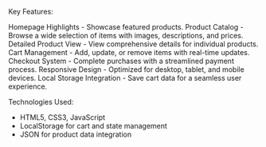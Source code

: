 Key Features:

Homepage Highlights - Showcase featured products.
Product Catalog - Browse a wide selection of items with images, descriptions, and prices.
Detailed Product View - View comprehensive details for individual products.
Cart Management - Add, update, or remove items with real-time updates.
Checkout System - Complete purchases with a streamlined payment process.
Responsive Design - Optimized for desktop, tablet, and mobile devices. 
Local Storage Integration - Save cart data for a seamless user experience.

Technologies Used:

* HTML5, CSS3, JavaScript
* LocalStorage for cart and state management
* JSON for product data integration
